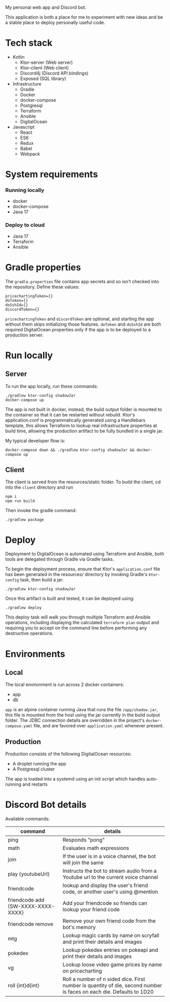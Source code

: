 My personal web app and Discord bot.

This application is both a place for me to experiment with new ideas
and be a stable place to deploy personally useful code.

# Tech stack

* Kotlin
  * Ktor-server (Web server)
  * Ktor-client (Web client)
  * Discord4j (Discord API bindings)
  * Exposed (SQL library)
* Infrastructure
  * Gradle
  * Docker
  * docker-compose
  * Postgresql
  * Terraform
  * Ansible
  * DigitalOcean
* Javascript
  * React
  * ES6
  * Redux
  * Babel
  * Webpack


# System requirements

### Running locally
* docker
* docker-compose
* Java 17

### Deploy to cloud
* Java 17
* Terraform
* Ansible


# Gradle properties

The `gradle.properties` file contains app secrets and so isn't checked into the repository.  Define these values:

    pricechartingToken={}
    doToken={}
    doSshId={}
    discordToken={}

`pricechartingToken` and `discordToken` are optional, and starting the app without them skips initializing those features.
`doToken` and `doSshId` are both required DigitalOcean properties only if the app is to be deployed to a production server.

# Run locally

## Server
To run the app locally, run these commands:

    ./gradlew ktor-config shadowJar
    docker-compose up

The app is not built in docker, instead, the build output folder is mounted to the container so that it
can be restarted without rebuild.  Ktor's application.conf is programmatically generated using a Handlebars template, 
this allows Terraform to lookup real infrastructure properties at build time, allowing the production artifact to be
fully bundled in a single jar.

My typical developer flow is:

    docker-compose down && ./gradlew ktor-config shadowJar && docker-compose up

## Client
The client is served from the resources/static folder.  To build the client, cd into the `client` directory and
run

    npm i
    npm run build

Then invoke the gradle command:

    ./gradlew package

# Deploy

Deployment to DigitalOcean is automated using Terraform and Ansible, both tools are delegated through Gradle via Gradle tasks.

To begin the deployment process, ensure that Ktor's `application.conf` file has been generated in the resources/ 
directory by invoking Gradle's `ktor-config` task, then build a jar:

    ./gradlew ktor-config shadowJar

Once this artifact is built and tested, it can be deployed using:

    ./gradlew deploy


This deploy task will walk you through multiple Terraform and Ansible operations, including displaying the calculated 
`terraform plan` output and requiring you to accept on the command line before performing any destructive operations.


# Environments

## Local

The local environment is run across 2 docker containers:
* app
* db

`app` is an alpine container running Java that runs the file `/app/shadow.jar`, this file is mounted from the host using
the jar currently in the build output folder.  The JDBC connection details are overridden in the project's `docker-compose.yaml`
file, and are favored over `application.yaml` whenever present.

## Production

Production consists of the following DigitalOcean resources:
* A droplet running the app
* A Postgresql cluster

The app is loaded into a systemd using an init script which handles auto-running and restarts 

# Discord Bot details

Available commands:

| command                            | details                                                                                                                |
|------------------------------------|------------------------------------------------------------------------------------------------------------------------|
| ping                               | Responds "pong"                                                                                                        |
| math                               | Evaluates math expressions                                                                                             |
| join                               | If the user is in a voice channel, the bot will join the same                                                          |
| play {youtubeUrl}                  | Instructs the bot to stream audio from a Youtube url to the current voice channel                                      |
| friendcode                         | lookup and display the user's friend code, or another user's using @mention                                            |
| friendcode add {SW-XXXX-XXXX-XXXX} | Add your friendcode so friends can lookup your friend code                                                             |
| friendcode remove                  | Remove your own friend code from the bot's memory                                                                      |
| mtg                                | Lookup magic cards by name on scryfall and print their details and images                                              |
| pokedex                            | Lookup pokedex entries on pokeapi and print their details and images                                                   |
| vg                                 | Lookup loose video game prices by name on pricecharting                                                                |
| roll {int}d{int}                   | Roll a number of n sided dice.  First number is quantity of die, second number is faces on each die.  Defaults to 1D20 |